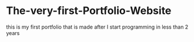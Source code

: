 # The-very-first-Portfolio-Website
this is my first portfolio that is made after I start programming in less than 2 years
